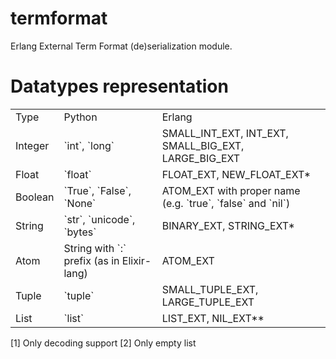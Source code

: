 # termformat

Erlang External Term Format (de)serialization module.


# Datatypes representation

<table>
    <tr>
        <td>Type</td>
        <td>Python</td>
        <td>Erlang</td>
    </tr>
    <tr>
        <td>Integer</td>
        <td>`int`, `long`</td>
        <td>SMALL_INT_EXT, INT_EXT, SMALL_BIG_EXT, LARGE_BIG_EXT</td>
    </tr>
    <tr>
        <td>Float</td>
        <td>`float`</td>
        <td>FLOAT_EXT, NEW_FLOAT_EXT*</td>
    </tr>
    <tr>
        <td>Boolean</td>
        <td>`True`, `False`, `None`</td>
        <td>ATOM_EXT with proper name (e.g. `true`, `false` and `nil`)</td>
    </tr>
    <tr>
        <td>String</td>
        <td>`str`, `unicode`, `bytes`</td>
        <td>BINARY_EXT, STRING_EXT*</td>
    </tr>
    <tr>
        <td>Atom</td>
        <td>String with `:` prefix (as in Elixir-lang)</td>
        <td>ATOM_EXT</td>
    </tr>
    <tr>
        <td>Tuple</td>
        <td>`tuple`</td>
        <td>SMALL_TUPLE_EXT, LARGE_TUPLE_EXT</td>
    </tr>
    <tr>
        <td>List</td>
        <td>`list`</td>
        <td>LIST_EXT, NIL_EXT**</td>
    </tr>
</table>

[1] Only decoding support
[2] Only empty list